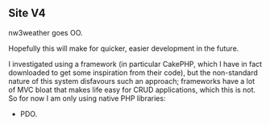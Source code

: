 Site V4
-------

nw3weather goes OO.

Hopefully this will make for quicker, easier development in the future.

I investigated using a framework (in particular CakePHP, which I have in fact downloaded to get some inspiration from their code),
but the non-standard nature of this system disfavours such an approach;
frameworks have a lot of MVC bloat that makes life easy for CRUD applications, which this is not.
So for now I am only using native PHP libraries:

* PDO.
